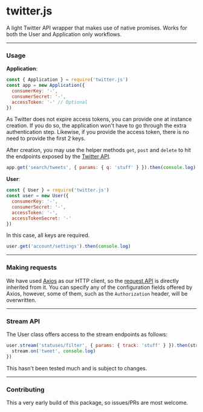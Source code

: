 # twitter.js

A light Twitter API wrapper that makes use of native promises.
Works for both the User and Application only workflows.

---

### Usage

**Application**:

```js
const { Application } = require('twitter.js')
const app = new Application({
  consumerKey: '-',
  consumerSecret: '-',
  accessToken: '-' // Optional
})
```

As Twitter does not expire access tokens, you can provide one at instance creation.
If you do so, the application won't have to go through the extra authentication step.
Likewise, if you provide the access token, there is no need to provide the first 2 keys.

After creation, you may use the helper methods `get`, `post` and `delete` to hit the endpoints
exposed by the [Twitter API](https://developer.twitter.com/en/docs/api-reference-index).

```js
app.get('search/tweets', { params: { q: 'stuff' } }).then(console.log)
```

**User**:

```js
const { User } = require('twitter.js')
const user = new User({
  consumerKey: '-',
  consumerSecret: '-',
  accessToken: '-',
  accessTokenSecret: '-'
})
```

In this case, all keys are required.

```js
user.get('account/settings').then(console.log)
```

---

### Making requests

We have used [Axios](https://github.com/axios/axios) as our HTTP client, so the [request API](https://github.com/axios/axios#request-config)
is directly inherited from it. You can specify any of the configuration fields offered by Axios, however, some of them, such as the `Authorization` header,
will be overwritten.

---

### Stream API

The User class offers access to the stream endpoints as follows:

```js
user.stream('statuses/filter', { params: { track: 'stuff' } }).then(stream => {
  stream.on('tweet', console.log)
})
```

This hasn't been tested much and is subject to changes.

---

### Contributing

This a very early build of this package, so issues/PRs are most welcome.

